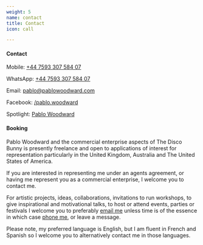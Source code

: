 ```yaml
---
weight: 5
name: contact
title: Contact
icon: call

---
```


#### Contact

Mobile: [+44&nbsp;7593 307&nbsp;584&nbsp;07](tel:+44759330758407)  

WhatsApp: [+44&nbsp;7593 307 584&nbsp;07](intent://send/44759330758407#Intent;scheme=smsto;package=com.whatsapp;action=android.intent.action.SENDTO;end)  

Email: [pablo@pablowoodward.com](mailto:pablo@pablowoodward.com?subject=Seen%20PabloWoodward.com&body=Hi%20Pablo,%0D%0A%20%20%20%20)  

Facebook: [/pablo.woodward](https://www.facebook.com/pablo.woodward)  

Spotlight: [Pablo Woodward](https://www.spotlight.com/interactive/cv/7015-6725-9646)

#### Booking

Pablo Woodward and the commercial enterprise aspects of The Disco Bunny is presently freelance and open to applications of interest for representation particularly in the United Kingdom, Australia and The United States of America.

If you are interested in representing me under an agents agreement, or having me represent you as a commercial enterprise, I welcome you to contact me.

For artistic projects, ideas, collaborations, invitations to run workshops, to give inspirational and motivational talks, to host or attend events, parties or festivals I welcome you to preferably [email me](mailto:pablo@pablowoodward.com?subject=Seen%20PabloWoodward.com&body=Hi%20Pablo,%0D%0A%20%20%20%20) unless time is of the essence in which case [phone me](tel:+44759330758407), or leave a message.

Please note, my preferred language is English, but I am fluent in French and Spanish so I welcome you to alternatively contact me in those languages.